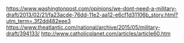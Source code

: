 https://www.washingtonpost.com/opinions/we-dont-need-a-military-draft/2013/02/21/fa23acde-76dd-11e2-aa12-e6cf1d31106b_story.html?utm_term=.3f2dd482eee3
https://www.theatlantic.com/national/archive/2015/05/military-draft/394133/
http://www.catholicplanet.com/articles/article60.htm
